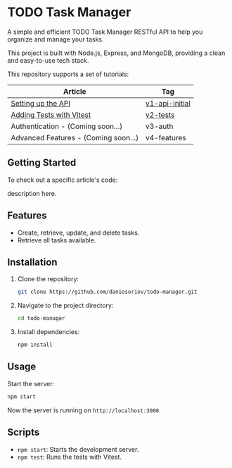 # TODO Task Manager

A simple and efficient TODO Task Manager RESTful API to help you organize and manage your tasks.

This project is built with Node.js, Express, and MongoDB, providing a clean and easy-to-use tech stack.

This repository supports a set of tutorials:

| Article                                                                                         | Tag                                                                                       |
|-------------------------------------------------------------------------------------------------|-------------------------------------------------------------------------------------------|
| [Setting up the API](https://danioshi.substack.com/p/build-your-first-restful-api-with?r=i9w8u) | [v1-api-initial](https://github.com/daniosoriov/todo-manager/releases/tag/v1-api-initial) |
| [Adding Tests with Vitest](https://danioshi.substack.com/p/how-to-test-your-nodejs-restful-api) | [v2-tests](https://github.com/daniosoriov/todo-manager/releases/tag/v2-tests)             |
| Authentication - (Coming soon...)                                                               | v3-auth                                                                                   |
| Advanced Features - (Coming soon...)                                                            | v4-features                                                                               |

## Getting Started

To check out a specific article's code:

description here.

## Features

- Create, retrieve, update, and delete tasks.
- Retrieve all tasks available.

## Installation

1. Clone the repository:
   ```bash
   git clone https://github.com/daniosoriov/todo-manager.git
   ```
2. Navigate to the project directory:
   ```bash
   cd todo-manager
   ```
3. Install dependencies:
   ```bash
   npm install
   ```

## Usage

Start the server:

```bash
npm start
```

Now the server is running on `http://localhost:3000`.

## Scripts

- `npm start`: Starts the development server.
- `npm test`: Runs the tests with Vitest.
